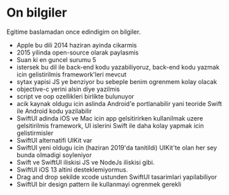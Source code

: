 # On bilgiler

Egitime baslamadan once edindigim on bilgiler.

- Apple bu dili 2014 haziran ayinda cikarmis
- 2015 yilinda open-source olarak paylasmis
- Suan ki en guncel surumu 5
- istersek bu dil ile back-end kodu yazabiliyoruz, back-end kodu yazmak icin gelistirilmis framework'leri mevcut
- sytax yapisi JS ye benziyor bu sebeple benim ogrenmem kolay olacak
- objective-c yerini alsin diye yazilmis
- script ve oop ozellikleri birlikte bulunuyor
- acik kaynak oldugu icin aslinda Android'e portlanabilir yani teoride Swift ile Android kodu yazilabilir
- SwiftUI adinda iOS ve Mac icin app gelsitirirken kullanilmak uzere gelsitirilmis framework, UI islerini Swift ile daha kolay yapmak icin gelistirmisler
- SwiftUI alternatifi UIKit var
- SwiftUI yeni oldugu icin (haziran 2019'da tanitildi) UIKit'te olan her sey bunda olmadigi soyleniyor
- Swift ve SwiftUI iliskisi JS ve NodeJs iliskisi gibi.
- SwiftUI iOS 13 altini desteklemiyormus.
- Drag and drop sekilde xcode ustunden SwiftUI tasarimlari yapilabiliyor
- SwiftUI bir design pattern ile kullanmayi ogrenmek gerekli